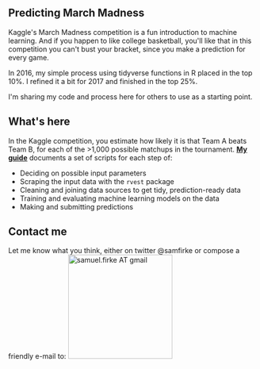 <!-- README.md is generated from README.Rmd. Please edit that file -->
Predicting March Madness
------------------------

Kaggle's March Madness competition is a fun introduction to machine learning. And if you happen to like college basketball, you'll like that in this competition you can't bust your bracket, since you make a prediction for every game.

In 2016, my simple process using tidyverse functions in R placed in the top 10%. I refined it a bit for 2017 and finished in the top 25%.

I'm sharing my code and process here for others to use as a starting point.

What's here
-----------

In the Kaggle competition, you estimate how likely it is that Team A beats Team B, for each of the &gt;1,000 possible matchups in the tournament. **[My guide](march_madness_how_to.Md)** documents a set of scripts for each step of:

-   Deciding on possible input parameters
-   Scraping the input data with the `rvest` package
-   Cleaning and joining data sources to get tidy, prediction-ready data
-   Training and evaluating machine learning models on the data
-   Making and submitting predictions

Contact me
----------

Let me know what you think, either on twitter @samfirke or compose a friendly e-mail to: <img src = "http://samfirke.com/wp-content/uploads/2016/07/email_address_whitespace_top.png" alt = "samuel.firke AT gmail" width = "210"/>
